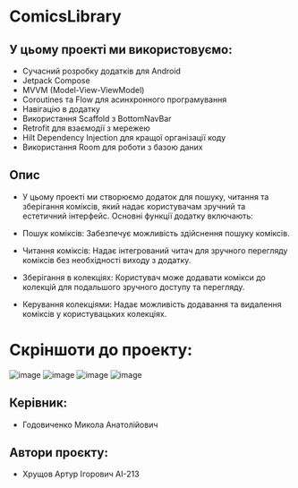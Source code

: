 # ComicsLibrary
## У цьому проекті ми використовуємо:

- Сучасний розробку додатків для Android
- Jetpack Compose
- MVVM (Model-View-ViewModel)
- Coroutines та Flow для асинхронного програмування
- Навігацію в додатку
- Використання Scaffold з BottomNavBar
- Retrofit для взаємодії з мережею
- Hilt Dependency Injection для кращої організації коду
- Використання Room для роботи з базою даних

## Опис

- У цьому проекті ми створюємо додаток для пошуку, читання та зберігання коміксів, який надає користувачам зручний та естетичний інтерфейс. Основні функції додатку включають:

- Пошук коміксів: Забезпечує можливість здійснення пошуку коміксів.

- Читання коміксів: Надає інтегрований читач для зручного перегляду коміксів без необхідності виходу з додатку. 

- Зберігання в колекціях: Користувач може додавати комікси до колекцій для подальшого зручного доступу та перегляду.

- Керування колекціями: Надає можливість додавання та видалення  коміксів у користувацьких колекціях.

# Скріншоти до проекту:
![image](https://github.com/infosystemAX/ComicsLibrary/assets/101941157/31657079-41d9-4aab-8515-ff6182a08a58)
![image](https://github.com/infosystemAX/ComicsLibrary/assets/101941157/d62804ae-f086-46e4-9c24-6c5e0accdc9f)
![image](https://github.com/infosystemAX/ComicsLibrary/assets/101941157/3ec7d7af-d977-4b50-9c29-fccc193fe65e)
![image](https://github.com/infosystemAX/ComicsLibrary/assets/101941157/5d3a349f-a126-481e-909c-3a536cdb5e0e)





## Керівник:

- Годовиченко Микола Анатолійович

## Автори проєкту:

- Хрущов Артур Ігорович AI-213


